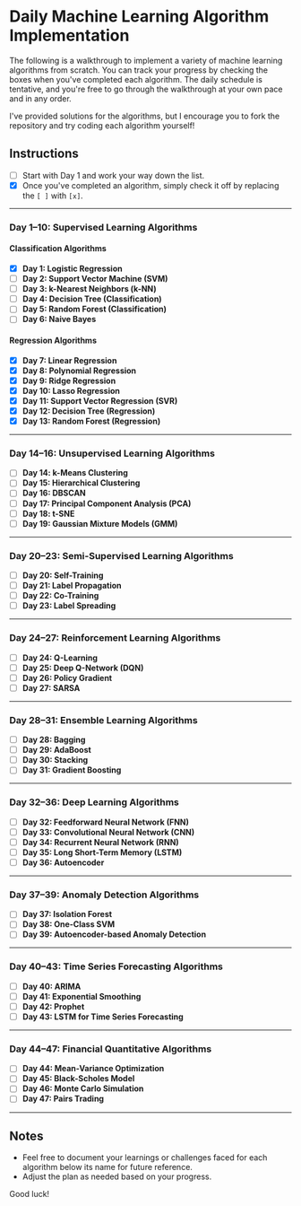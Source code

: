 # Daily Machine Learning Algorithm Implementation

The following is a walkthrough to implement a variety of machine learning algorithms from scratch. You can track your progress by checking the boxes when you've completed each algorithm. The daily schedule is tentative, and you're free to go through the walkthrough at your own pace and in any order.

I've provided solutions for the algorithms, but I encourage you to fork the repository and try coding each algorithm yourself!

## Instructions
- [ ] Start with Day 1 and work your way down the list.
- [X] Once you've completed an algorithm, simply check it off by replacing the `[ ]` with `[x]`.

---

### Day 1–10: Supervised Learning Algorithms

#### **Classification Algorithms**
- [X] **Day 1: Logistic Regression**
- [ ] **Day 2: Support Vector Machine (SVM)**
- [ ] **Day 3: k-Nearest Neighbors (k-NN)**
- [ ] **Day 4: Decision Tree (Classification)**
- [ ] **Day 5: Random Forest (Classification)**
- [ ] **Day 6: Naive Bayes**

#### **Regression Algorithms**
- [X] **Day 7: Linear Regression**
- [X] **Day 8: Polynomial Regression**
- [X] **Day 9: Ridge Regression**
- [X] **Day 10: Lasso Regression**
- [X] **Day 11: Support Vector Regression (SVR)**
- [X] **Day 12: Decision Tree (Regression)**
- [X] **Day 13: Random Forest (Regression)**

---

### Day 14–16: Unsupervised Learning Algorithms
- [ ] **Day 14: k-Means Clustering**
- [ ] **Day 15: Hierarchical Clustering**
- [ ] **Day 16: DBSCAN**
- [ ] **Day 17: Principal Component Analysis (PCA)**
- [ ] **Day 18: t-SNE**
- [ ] **Day 19: Gaussian Mixture Models (GMM)**

---

### Day 20–23: Semi-Supervised Learning Algorithms
- [ ] **Day 20: Self-Training**
- [ ] **Day 21: Label Propagation**
- [ ] **Day 22: Co-Training**
- [ ] **Day 23: Label Spreading**

---

### Day 24–27: Reinforcement Learning Algorithms
- [ ] **Day 24: Q-Learning**
- [ ] **Day 25: Deep Q-Network (DQN)**
- [ ] **Day 26: Policy Gradient**
- [ ] **Day 27: SARSA**

---

### Day 28–31: Ensemble Learning Algorithms
- [ ] **Day 28: Bagging**
- [ ] **Day 29: AdaBoost**
- [ ] **Day 30: Stacking**
- [ ] **Day 31: Gradient Boosting**

---

### Day 32–36: Deep Learning Algorithms
- [ ] **Day 32: Feedforward Neural Network (FNN)**
- [ ] **Day 33: Convolutional Neural Network (CNN)**
- [ ] **Day 34: Recurrent Neural Network (RNN)**
- [ ] **Day 35: Long Short-Term Memory (LSTM)**
- [ ] **Day 36: Autoencoder**

---

### Day 37–39: Anomaly Detection Algorithms
- [ ] **Day 37: Isolation Forest**
- [ ] **Day 38: One-Class SVM**
- [ ] **Day 39: Autoencoder-based Anomaly Detection**

---

### Day 40–43: Time Series Forecasting Algorithms
- [ ] **Day 40: ARIMA**
- [ ] **Day 41: Exponential Smoothing**
- [ ] **Day 42: Prophet**
- [ ] **Day 43: LSTM for Time Series Forecasting**

---

### Day 44–47: Financial Quantitative Algorithms
- [ ] **Day 44: Mean-Variance Optimization**
- [ ] **Day 45: Black-Scholes Model**
- [ ] **Day 46: Monte Carlo Simulation**
- [ ] **Day 47: Pairs Trading**

---

## Notes
- Feel free to document your learnings or challenges faced for each algorithm below its name for future reference.
- Adjust the plan as needed based on your progress.

Good luck!
